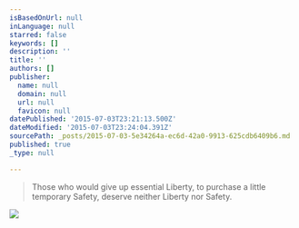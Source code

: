 ```yaml
---
isBasedOnUrl: null
inLanguage: null
starred: false
keywords: []
description: ''
title: ''
authors: []
publisher:
  name: null
  domain: null
  url: null
  favicon: null
datePublished: '2015-07-03T23:21:13.500Z'
dateModified: '2015-07-03T23:24:04.391Z'
sourcePath: _posts/2015-07-03-5e34264a-ec6d-42a0-9913-625cdb6409b6.md
published: true
_type: null

---
```

> Those who would give up essential Liberty, to purchase a little temporary Safety, deserve neither Liberty nor Safety.

![](https://the-grid-user-content.s3-us-west-2.amazonaws.com/51450b61-225e-4883-94be-89a9d9b639b0.jpg)